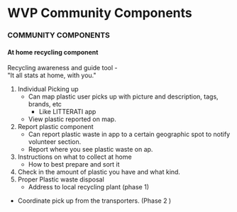 # WVP Community Components 

### COMMUNITY COMPONENTS

#### At home recycling component 
Recycling awareness and guide tool -   
"It all stats at home, with you."

1. Individual Picking up 
	* Can map plastic user picks up with picture and description, tags, brands, etc 
		*  Like LITTERATI app 
	*  View plastic reported on map.
2.  Report plastic component
	* Can report plastic waste in app to a certain geographic spot to notify volunteer section.
	* Report where you see plastic waste on ap. 
3. Instructions on what to collect at home
	* How to best prepare and sort it 
4. Check in the amount of plastic you have and what kind.
5. Proper Plastic waste disposal 
	* Address to local recycling plant  (phase 1)
  * Coordinate pick up from the transporters. (Phase 2 ) 







